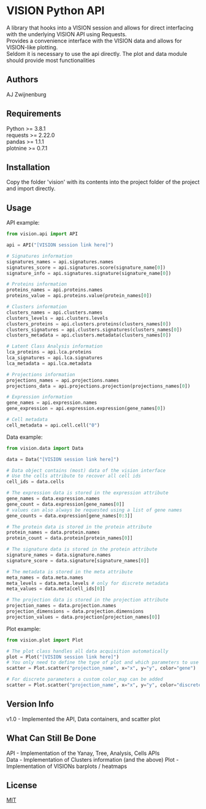 # VISION Python API

A library that hooks into a VISION session and allows for direct interfacing with the underlying VISION API using Requests.  
Provides a convenience interface with the VISION data and allows for VISION-like plotting.  
Seldom it is necessary to use the api directly. The plot and data module should provide most functionalities

## Authors

AJ Zwijnenburg

## Requirements

Python >= 3.8.1  
requests >= 2.22.0  
pandas >= 1.1.1  
plotnine >= 0.7.1

## Installation

Copy the folder 'vision' with its contents into the project folder of the project and import directly.

## Usage

API example:  

```python
from vision.api import API

api = API("[VISION session link here]")

# Signatures information
signatures_names = api.signatures.names
signatures_score = api.signatures.score(signature_name[0])
signature_info = api.signatures.signature(signature_name[0])

# Proteins information
proteins_names = api.proteins.names
proteins_value = api.proteins.value(protein_names[0])

# Clusters information
clusters_names = api.clusters.names
clusters_levels = api.clusters.levels
clusters_proteins = api.clusters.proteins(clusters_names[0])
clusters_signatures = api.clusters.signatures(clusters_names[0])
clusters_metadata = api.clusters.metadata(clusters_names[0])

# Latent Class Analysis information
lca_proteins = api.lca.proteins
lca_signatures = api.lca.signatures
lca_metadata = api.lca.metadata

# Projections information
projections_names = api.projections.names
projections_data = api.projections.projection(projections_names[0])

# Expression information
gene_names = api.expression.names
gene_expression = api.expression.expression(gene_names[0])

# Cell metadata
cell_metadata = api.cell.cell("0")
```

Data example:

```python
from vision.data import Data

data = Data("[VISION session link here]")

# Data object contains (most) data of the vision interface
# Use the cells attribute to recover all cell ids
cell_ids = data.cells

# The expression data is stored in the expression attribute
gene_names = data.expression.names
gene_count = data.expression[gene_names[0]]
# values can also always be requested using a list of gene names
gene_counts = data.expression[gene_names[0:3]]

# The protein data is stored in the protein attribute
protein_names = data.protein.names
protein_count = data.protein[protein_names[0]]

# The signature data is stored in the protein attribute
signature_names = data.signature.names
signature_score = data.signature[signature_names[0]]

# The metadata is stored in the meta attribute
meta_names = data.meta.names
meta_levels = data.meta.levels # only for discrete metadata
meta_values = data.meta[cell_ids[0]]

# The projection data is stored in the projection attribute
projection_names = data.projection.names
projection_dimensions = data.projection.dimensions
projection_values = data.projection[projection_names[0]]
```

Plot example:

```python
from vision.plot import Plot

# The plot class handles all data acquisition automatically
plot = Plot("[VISION session link here]")
# You only need to define the type of plot and which parameters to use
scatter = Plot.scatter("projection_name", x="x", y="y", color="gene")

# For discrete parameters a custom color_map can be added
scatter = Plot.scatter("projection_name", x="x", y="y", color="discrete", color_map={"1":"red", "2":"blue"})
```

## Version Info

v1.0 - Implemented the API, Data containers, and scatter plot

## What Can Still Be Done

API - Implementation of the Yanay, Tree, Analysis, Cells APIs  
Data - Implementation of Clusters information (and the above)
Plot - Implementation of VISIONs barplots / heatmaps

## License

[MIT](https://choosealicense.com/licenses/mit/)
